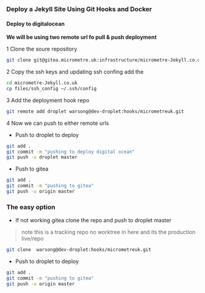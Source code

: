 ### Deploy a Jekyll Site Using Git Hooks and Docker

#### Deploy to digitalocean

**We will be using two remote url fo pull & push deployment**


1 Clone the soure repository

```bash
git clone git@gitea.micrometre.uk:infrastructure/micrometre-Jekyll.co.uk.git 
```
2 Copy the ssh keys and updating ssh confing add the 

```bash
cd micrometre-Jekyll.co.uk
cp files/ssh_config ~/.ssh/config 
```

3 Add the deployment hook repo

```bash
git remote add droplet warsong@dev-droplet:hooks/micrometreuk.git
```
4 Now we can push to either remote urls 

- Push to droplet to deploy
```bash
git add .
git commit -m "pushing to deploy digital ocean"
git push -u droplet master	
```
- Push to gitea
```bash
git add .
git commit -m "pushing to gitea"
git push -u origin master	
```


### The easy option 

-  If not  working gitea clone the repo and push to droplet master
> note this is a tracking repo no worktree in here and its the production live/repo 

```bash
git clone  warsong@dev-droplet:hooks/micrometreuk.git 

```
- Push to droplet to deploy
```bash
git add .
git commit -m "pushing to gitea"
git push -u origin master	
```











